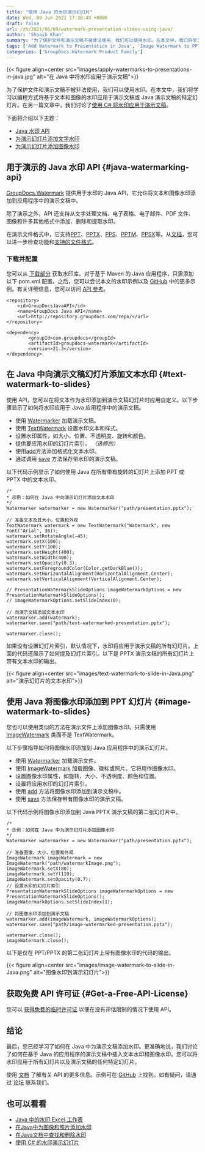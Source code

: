 ```yaml
---
title: "使用 Java 的水印演示幻灯片"
date: Wed, 09 Jun 2021 17:36:49 +0000
draft: false
url: /zh/2021/06/09/watermark-presentation-slides-using-java/
author: 'Shoaib Khan'
summary: "为了保护文件和演示文稿不被非法使用，我们可以使用水印。在本文中，我们将学习以编程方式将基于文本和图像的水印应用于演示文稿或 Java 演示文稿的特定幻灯片。在另一篇文章中，我们讨论了[使用 C# 将水印应用于演示文稿][1]。"
tags: ['Add Watermark to Presentation in Java', 'Image Watermark to PPT in Java', 'Text Watermark to PPT in Java', 'Watermark PPT in Java', 'Watermark PPTX in Java']
categories: ['GroupDocs.Watermark Product Family']
---
```




{{< figure align=center src="images/apply-watermarks-to-presentations-in-java.jpg" alt="在 Java 中将水印应用于演示文稿">}}


为了保护文件和演示文稿不被非法使用，我们可以使用水印。在本文中，我们将学习以编程方式将基于文本和图像的水印应用于演示文稿或 Java 演示文稿的特定幻灯片。在另一篇文章中，我们讨论了[使用 C# 将水印应用于演示文稿][2]。

下面将介绍以下主题：

* [Java 水印 API][3]
* [为演示幻灯片添加文字水印][4]
* [为演示幻灯片添加图像水印][5]

## 用于演示的 Java 水印 API {#java-watermarking-api}

[GroupDocs.Watermark][6] 提供用于水印的 Java API，它允许将文本和图像水印添加到应用程序中的演示文稿中。

除了演示之外，API 还支持从文字处理文档、电子表格、电子邮件、PDF 文件、图像和许多其他格式中添加、删除和提取水印。

在演示文件格式中，它支持[PPT][7]、[PPTX][8]、[PPS][9]、[PPTM][10]、[PPSX][11]等。从[文档][12]，您可以进一步检查功能和[支持的文件格式][13]。

### 下载并配置

您可以从 [下载部分][14] 获取水印库。对于基于 Maven 的 Java 应用程序，只需添加以下 pom.xml 配置。之后，您可以尝试本文的水印示例以及 [GitHub][15] 中的更多示例。有关详细信息，您可以访问 [API 参考][16]。

```
<repository>
	<id>GroupDocsJavaAPI</id>
	<name>GroupDocs Java API</name>
	<url>http://repository.groupdocs.com/repo/</url>
</repository>
```
```
<dependency>
        <groupId>com.groupdocs</groupId>
        <artifactId>groupdocs-watermark</artifactId>
        <version>21.3</version> 
</dependency>
```

## 在 Java 中向演示文稿幻灯片添加文本水印 {#text-watermark-to-slides}

使用 API，您可以在将文本作为水印添加到演示文稿幻灯片时应用自定义。以下步骤显示了如何将水印应用于 Java 应用程序中的演示文稿。

* 使用 [Watermarker][17] 加载演示文稿。
* 使用 [TextWatermark][18] 设置水印文本和样式。
* 设置水印属性，如大小、位置、不透明度、旋转和颜色。
* 提供要应用水印的幻灯片索引。 _（选修的）_
* 使用[add][19]方法添加格式化文本水印。
* 通过调用 [save][20] 方法保存带水印的演示文稿。

以下代码示例显示了如何使用 Java 在所有带有旋转的幻灯片上添加 PPT 或 PPTX 中的文本水印。

```
/*
* 示例：如何在 Java 中向演示幻灯片添加文本水印
*/
Watermarker watermarker = new Watermarker("path/presentation.pptx");

// 准备文本及其大小、位置和外观
TextWatermark watermark = new TextWatermark("Watermark", new Font("Arial", 36));
watermark.setRotateAngle(-45);
watermark.setX(100);
watermark.setY(100);
watermark.setHeight(400);
watermark.setWidth(400);
watermark.setOpacity(0.3);
watermark.setForegroundColor(Color.getDarkBlue());
watermark.setHorizontalAlignment(HorizontalAlignment.Center);
watermark.setVerticalAlignment(VerticalAlignment.Center);

// PresentationWatermarkSlideOptions imageWatermarkOptions = new PresentationWatermarkSlideOptions();
// imageWatermarkOptions.setSlideIndex(0);

// 向演示文稿添加文本水印
watermarker.add(watermark);
watermarker.save("path/text-watermarked-presentation.pptx");

watermarker.close();
```

如果没有设置幻灯片索引，默认情况下，水印将应用于演示文稿的所有幻灯片。上面的代码还展示了如何提及幻灯片索引。以下是 PPTX 演示文稿的所有幻灯片上带有文本水印的输出。



{{< figure align=center src="images/text-watermark-to-slide-in-Java.png" alt="演示幻灯片的文本水印">}}


## 使用 Java 将图像水印添加到 PPT 幻灯片 {#image-watermark-to-slides}

您也可以使用类似的方法在演示文件上添加图像水印。只需使用 [ImageWatermark][21] 类而不是 TextWatermark。

以下步骤指导如何将图像水印添加到 Java 应用程序中的演示幻灯片。

* 使用 [Watermarker][22] 加载演示文件。
* 使用 [ImageWatermark][23] 加载图像、徽标或照片。它将用作图像水印。
* 设置图像水印属性，如旋转、大小、不透明度、颜色和位置。
* 设置将应用水印的幻灯片索引。
* 使用 [add][24] 方法将图像水印添加到演示文稿中。
* 使用 [save][25] 方法保存带有图像水印的演示文稿。

以下代码示例将图像水印添加到 Java PPTX 演示文稿的第二张幻灯片中。

```
/*
* 示例：如何在 Java 中为演示幻灯片添加图像水印
*/
Watermarker watermarker = new Watermarker("path/presentation.pptx");

// 准备图像、大小、位置和外观
ImageWatermark imageWatermark = new ImageWatermark("path/watermarkImage.png");
imageWatermark.setX(80);
imageWatermark.setY(110);
imageWatermark.setOpacity(0.7);
// 设置水印的幻灯片索引
PresentationWatermarkSlideOptions imageWatermarkOptions = new PresentationWatermarkSlideOptions();
imageWatermarkOptions.setSlideIndex(1);

// 将图像水印添加到演示文稿
watermarker.add(imageWatermark, imageWatermarkOptions);
watermarker.save("path/image-watermarked-presentation.pptx");

watermarker.close();
imageWatermark.close();
```

以下是仅在 PPT/PPTX 的第二张幻灯片上带有图像水印的代码的输出。



{{< figure align=center src="images/image-watermark-to-slide-in-Java.png" alt="图像水印到演示幻灯片">}}


## 获取免费 API 许可证 {#Get-a-Free-API-License}

您可以 [获得免费的临时许可证][26] 以便在没有评估限制的情况下使用 API。

## 结论

最后，您已经学习了如何在 Java 中为演示文稿添加水印。更准确地说，我们讨论了如何在基于 Java 的应用程序的演示文稿中插入文本水印和图像水印。您可以将水印应用于所有幻灯片以及演示文稿的任何特定幻灯片。

使用 [文档][27] 了解有关 API 的更多信息。示例可在 [GitHub][28] 上找到。如有疑问，请通过 [论坛][29] 联系我们。

## 也可以看看

* [Java 中的水印 Excel 工作表][30]
* [在Java中为图像和照片添加水印][31]
* [在Java文档中查找和删除水印][32]
* [使用 C# 的水印演示幻灯片][33]







[1]: https://blog.groupdocs.com/2021/05/01/add-watermark-to-presentations-using-csharp/
[2]: https://blog.groupdocs.com/2021/05/01/add-watermark-to-presentations-using-csharp/
[3]: #java-watermarking-api
[4]: #text-watermark-to-slides
[5]: #image-watermark-to-slides
[6]: https://products.groupdocs.com/watermark/
[7]: https://docs.fileformat.com/presentation/ppt/
[8]: https://docs.fileformat.com/presentation/pptx/
[9]: https://docs.fileformat.com/presentation/pps/
[10]: https://docs.fileformat.com/presentation/pptm/
[11]: https://docs.fileformat.com/presentation/ppsx/
[12]: https://docs.groupdocs.com/watermark/java/
[13]: https://docs.groupdocs.com/watermark/java/supported-document-formats/
[14]: https://downloads.groupdocs.com/watermark
[15]: https://github.com/groupdocs-watermark
[16]: https://apireference.groupdocs.com/conversion/java
[17]: https://apireference.groupdocs.com/watermark/java/com.groupdocs.watermark/Watermarker
[18]: https://apireference.groupdocs.com/watermark/java/com.groupdocs.watermark.watermarks/TextWatermark
[19]: https://apireference.groupdocs.com/watermark/java/com.groupdocs.watermark/Watermarker#add(com.groupdocs.watermark.Watermark)
[20]: https://apireference.groupdocs.com/watermark/java/com.groupdocs.watermark/Watermarker#save(java.io.OutputStream)
[21]: https://apireference.groupdocs.com/watermark/java/com.groupdocs.watermark.watermarks/ImageWatermark
[22]: https://apireference.groupdocs.com/watermark/java/com.groupdocs.watermark/Watermarker
[23]: https://apireference.groupdocs.com/watermark/java/com.groupdocs.watermark.watermarks/ImageWatermark
[24]: https://apireference.groupdocs.com/watermark/java/com.groupdocs.watermark/Watermarker#add(com.groupdocs.watermark.Watermark)
[25]: https://apireference.groupdocs.com/watermark/java/com.groupdocs.watermark/Watermarker#save(java.lang.String,%20com.groupdocs.watermark.options.SaveOptions)
[26]: https://purchase.groupdocs.com/temporary-license
[27]: https://docs.groupdocs.com/watermark/
[28]: https://github.com/groupdocs-watermark
[29]: https://forum.groupdocs.com/
[30]: https://blog.groupdocs.com/2021/11/10/watermark-excel-sheets-in-java/
[31]: https://blog.groupdocs.com/2020/09/15/add-watermark-to-images-in-java/
[32]: https://blog.groupdocs.com/2020/11/30/find-and-remove-watermarks-from-documents-in-java/
[33]: https://blog.groupdocs.com/2021/05/01/add-watermark-to-presentations-using-csharp/


